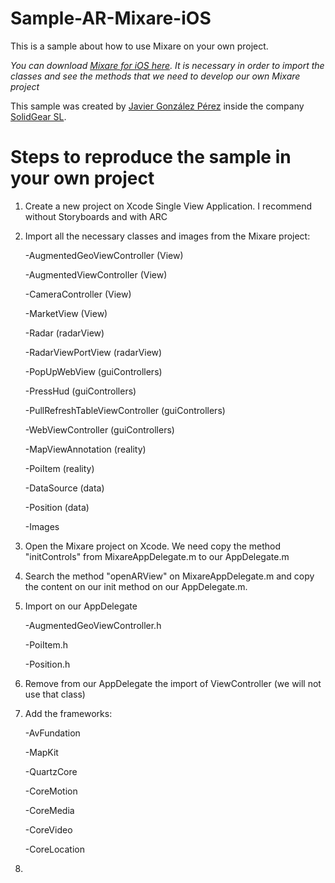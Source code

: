 Sample-AR-Mixare-iOS
====================

This is a sample about how to use Mixare on your own project.

*You can download [Mixare for iOS here](https://github.com/mixare/mixare-iphone). It is necessary in order to import the classes and see the methods that we need to develop our own Mixare project*

This sample was created by [Javier González Pérez](http://www.linkedin.com/pub/javier-gonzalez-perez/46/78/385) inside the company [SolidGear SL](http://www.solidgear.es/).


Steps to reproduce the sample in your own project
====================

1.	Create a new project on Xcode Single View Application. I recommend without Storyboards and with ARC

2.	Import all the necessary classes and images from the Mixare project:

	-AugmentedGeoViewController (View)

	-AugmentedViewController (View)

	-CameraController (View)

	-MarketView (View)

	-Radar (radarView)

	-RadarViewPortView (radarView)

	-PopUpWebView (guiControllers)

	-PressHud (guiControllers)

	-PullRefreshTableViewController (guiControllers)

	-WebViewController (guiControllers)

	-MapViewAnnotation (reality)

	-PoiItem (reality)

	-DataSource (data)

	-Position (data)

	-Images

3.	Open the Mixare project on Xcode. We need copy the method "initControls" from MixareAppDelegate.m to our AppDelegate.m

4.	Search the method "openARView" on MixareAppDelegate.m and copy the content on our init method on our AppDelegate.m.

5.	Import on our AppDelegate

	-AugmentedGeoViewController.h
	
	-PoiItem.h

	-Position.h

6.	Remove from our AppDelegate the import of ViewController (we will not use that class)

7.	Add the frameworks:

	-AvFundation
	
	-MapKit

	-QuartzCore

	-CoreMotion

	-CoreMedia

	-CoreVideo

	-CoreLocation

8.	